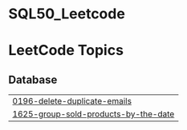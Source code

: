 # SQL50_Leetcode

<!---LeetCode Topics Start-->
# LeetCode Topics
## Database
|  |
| ------- |
| [0196-delete-duplicate-emails](https://github.com/rabbiya987/SQL50_Leetcode/tree/master/0196-delete-duplicate-emails) |
| [1625-group-sold-products-by-the-date](https://github.com/rabbiya987/SQL50_Leetcode/tree/master/1625-group-sold-products-by-the-date) |
<!---LeetCode Topics End-->

